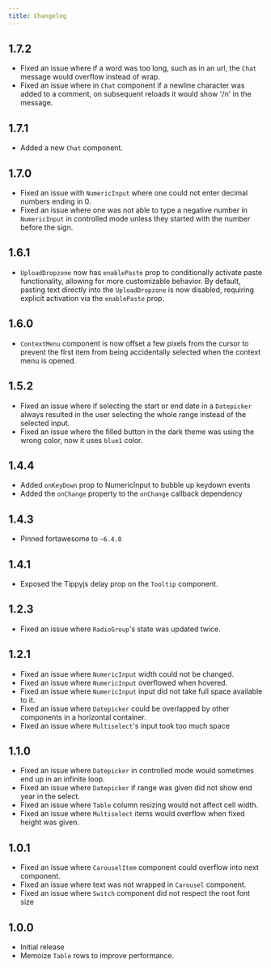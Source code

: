```yaml
---
title: Changelog
---
```


## 1.7.2

-   Fixed an issue where if a word was too long, such as in an url, the `Chat` message would overflow instead of wrap.
-   Fixed an issue where in `Chat` component if a newline character was added to a comment, on subsequent reloads it would show '/n' in the message.

## 1.7.1

-   Added a new `Chat` component.

## 1.7.0

-   Fixed an issue with `NumericInput` where one could not enter decimal numbers ending in 0.
-   Fixed an issue where one was not able to type a negative number in `NumericInput` in controlled mode unless they started with the number before the sign.

## 1.6.1

-   `UploadDropzone` now has `enablePaste` prop to conditionally activate paste functionality, allowing for more customizable behavior. By default, pasting text directly into the `UploadDropzone` is now disabled, requiring explicit activation via the `enablePaste` prop.

## 1.6.0

-   `ContextMenu` component is now offset a few pixels from the cursor to prevent the first item from being accidentally selected when the context menu is opened.

## 1.5.2

-   Fixed an issue where if selecting the start or end date in a `Datepicker` always resulted in the user selecting the whole range instead of the selected input.
-   Fixed an issue where the filled button in the dark theme was using the wrong color, now it uses `blue1` color.

## 1.4.4

-   Added `onKeyDown` prop to NumericInput to bubble up keydown events
-   Added the `onChange` property to the `onChange` callback dependency

## 1.4.3

-   Pinned fortawesome to `~6.4.0`

## 1.4.1

-   Exposed the Tippyjs delay prop on the `Tooltip` component.

## 1.2.3

-   Fixed an issue where `RadioGroup`'s state was updated twice.

## 1.2.1

-   Fixed an issue where `NumericInput` width could not be changed.
-   Fixed an issue where `NumericInput` overflowed when hovered.
-   Fixed an issue where `NumericInput` input did not take full space available to it.
-   Fixed an issue where `Datepicker` could be overlapped by other components in a horizontal container.
-   Fixed an issue where `Multiselect`'s input took too much space

## 1.1.0

-   Fixed an issue where `Datepicker` in controlled mode would sometimes end up in an infinite loop.
-   Fixed an issue where `Datepicker` if range was given did not show end year in the select.
-   Fixed an issue where `Table` column resizing would not affect cell width.
-   Fixed an issue where `Multiselect` items would overflow when fixed height was given.

## 1.0.1

-   Fixed an issue where `CarouselItem` component could overflow into next component.
-   Fixed an issue where text was not wrapped in `Carousel` component.
-   Fixed an issue where `Switch` component did not respect the root font size

## 1.0.0

-   Initial release
-   Memoize `Table` rows to improve performance.
